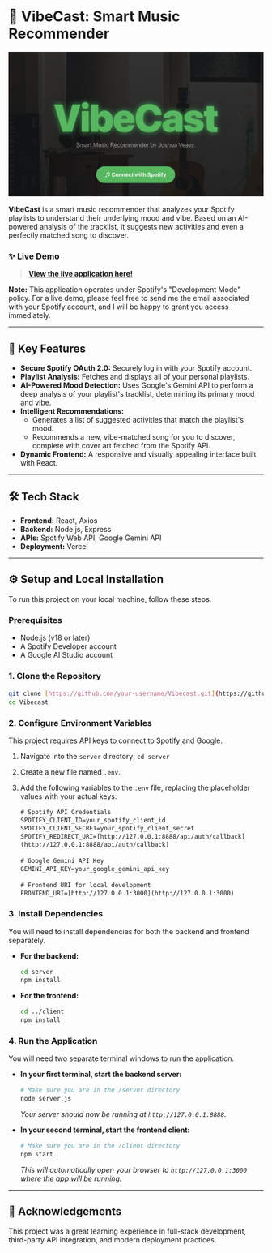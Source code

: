 # 🎵 VibeCast: Smart Music Recommender

<p align="center">
  <img src="Vibecast thumbnail.png" width="800" alt="VibeCast Screenshot">
</p>

**VibeCast** is a smart music recommender that analyzes your Spotify playlists to understand their underlying mood and vibe. Based on an AI-powered analysis of the tracklist, it suggests new activities and even a perfectly matched song to discover.

### ✨ Live Demo

> **[View the live application here!](https://vibecast-ashy.vercel.app/)**

**Note:** This application operates under Spotify's "Development Mode" policy. For a live demo, please feel free to send me the email associated with your Spotify account, and I will be happy to grant you access immediately.

---

## 🚀 Key Features

* **Secure Spotify OAuth 2.0:** Securely log in with your Spotify account.
* **Playlist Analysis:** Fetches and displays all of your personal playlists.
* **AI-Powered Mood Detection:** Uses Google's Gemini API to perform a deep analysis of your playlist's tracklist, determining its primary mood and vibe.
* **Intelligent Recommendations:**
    * Generates a list of suggested activities that match the playlist's mood.
    * Recommends a new, vibe-matched song for you to discover, complete with cover art fetched from the Spotify API.
* **Dynamic Frontend:** A responsive and visually appealing interface built with React.

---

## 🛠️ Tech Stack

* **Frontend:** React, Axios
* **Backend:** Node.js, Express
* **APIs:** Spotify Web API, Google Gemini API
* **Deployment:** Vercel

---

## ⚙️ Setup and Local Installation

To run this project on your local machine, follow these steps.

### Prerequisites

* Node.js (v18 or later)
* A Spotify Developer account
* A Google AI Studio account

### 1. Clone the Repository

```bash
git clone [https://github.com/your-username/Vibecast.git](https://github.com/your-username/Vibecast.git)
cd Vibecast
```

### 2. Configure Environment Variables

This project requires API keys to connect to Spotify and Google.

1.  Navigate into the `server` directory: `cd server`
2.  Create a new file named `.env`.
3.  Add the following variables to the `.env` file, replacing the placeholder values with your actual keys:

    ```env
    # Spotify API Credentials
    SPOTIFY_CLIENT_ID=your_spotify_client_id
    SPOTIFY_CLIENT_SECRET=your_spotify_client_secret
    SPOTIFY_REDIRECT_URI=[http://127.0.0.1:8888/api/auth/callback](http://127.0.0.1:8888/api/auth/callback)
    
    # Google Gemini API Key
    GEMINI_API_KEY=your_google_gemini_api_key
    
    # Frontend URI for local development
    FRONTEND_URI=[http://127.0.0.1:3000](http://127.0.0.1:3000)
    ```

### 3. Install Dependencies

You will need to install dependencies for both the backend and frontend separately.

* **For the backend:**

    ```bash
    cd server
    npm install
    ```

* **For the frontend:**

    ```bash
    cd ../client
    npm install
    ```

### 4. Run the Application

You will need two separate terminal windows to run the application.

* **In your first terminal, start the backend server:**

    ```bash
    # Make sure you are in the /server directory
    node server.js
    ```
    *Your server should now be running at `http://127.0.0.1:8888`.*

* **In your second terminal, start the frontend client:**

    ```bash
    # Make sure you are in the /client directory
    npm start
    ```
    *This will automatically open your browser to `http://127.0.0.1:3000` where the app will be running.*

---

## 🌟 Acknowledgements

This project was a great learning experience in full-stack development, third-party API integration, and modern deployment practices.
